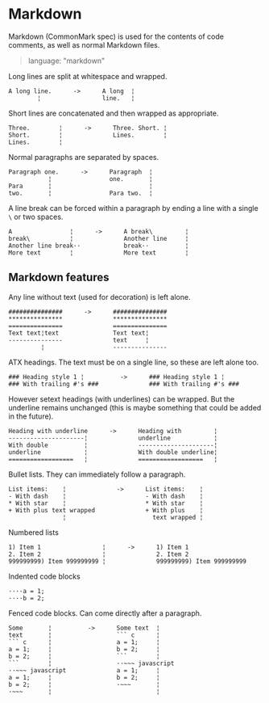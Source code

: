 # Markdown #

Markdown (CommonMark spec) is used for the contents of code comments, as well as
normal Markdown files.

> language: "markdown"

Long lines are split at whitespace and wrapped.

    A long line.      ->      A long  ¦
            ¦                 line.   ¦

Short lines are concatenated and then wrapped as appropriate.

    Three.        ¦      ->      Three. Short. ¦
    Short.        ¦              Lines.        ¦
    Lines.        ¦

Normal paragraphs are separated by spaces.

    Paragraph one.      ->      Paragraph  ¦
               ¦                one.       ¦
    Para       ¦                           ¦
    two.       ¦                Para two.  ¦

A line break can be forced within a paragraph by ending a line with a single `\`
or two spaces.

    A                ¦      ->      A break\         ¦
    break\           ¦              Another line     ¦
    Another line break··            break··          ¦
    More text        ¦              More text        ¦


## Markdown features ##

Any line without text (used for decoration) is left alone.

    ###############      ->      ###############
    ***************              ***************
    ===============              ===============
    Text text¦text               Text text¦
    ---------------              text     ¦
             ¦                   ---------------

ATX headings. The text must be on a single line, so these are left alone too.

    ### Heading style 1 ¦          ->      ### Heading style 1 ¦
    ### With trailing #'s ###              ### With trailing #'s ###

However setext headings (with underlines) can be wrapped. But the underline
remains unchanged (this is maybe something that could be added in the future).

    Heading with underline      ->      Heading with         ¦
    ---------------------¦              underline            ¦
    With double          ¦              ---------------------¦
    underline            ¦              With double underline¦
    ==================   ¦              ==================   ¦

Bullet lists. They can immediately follow a paragraph.

    List items:    ¦              ->      List items:    ¦
    - With dash    ¦                      - With dash    ¦
    * With star    ¦                      * With star    ¦
    + With plus text wrapped              + With plus    ¦
                   ¦                        text wrapped ¦

Numbered lists

    1) Item 1                 ¦      ->      1) Item 1
    2. Item 2                 ¦              2. Item 2
    999999999) Item 999999999 ¦              999999999) Item 999999999

Indented code blocks

    ····a = 1;
    ····b = 2;

Fenced code blocks. Can come directly after a paragraph.

    Some       ¦          ->      Some text  ¦
    text       ¦                  ``` c      ¦
    ``` c      ¦                  a = 1;     ¦
    a = 1;     ¦                  b = 2;     ¦
    b = 2;     ¦                  ```        ¦
    ```        ¦                  ··~~~ javascript
    ··~~~ javascript              a = 1;     ¦
    a = 1;     ¦                  b = 2;     ¦
    b = 2;     ¦                  ·~~~       ¦
    ·~~~       ¦                             ¦

